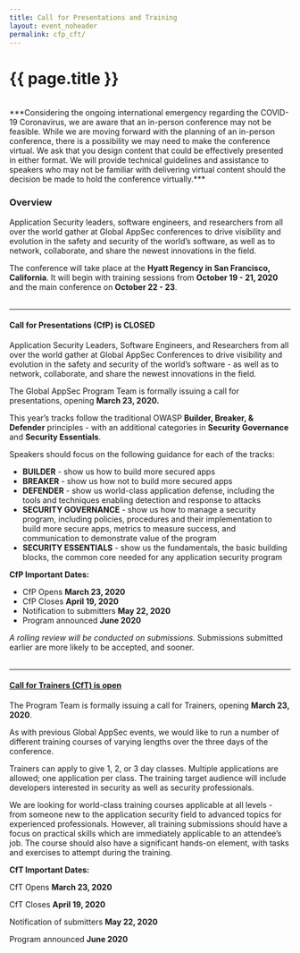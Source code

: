 ```yaml
---
title: Call for Presentations and Training
layout: event_noheader
permalink: cfp_cft/ 
---
```


# {{ page.title }}
<br>
***Considering the ongoing international emergency regarding the COVID-19 Coronavirus, we are aware that an in-person conference may not be feasible. While we are moving forward with the planning of an in-person conference, there is a possibility we may need to make the conference virtual. We ask that you design content that could be effectively presented in either format. We will provide technical guidelines and assistance to speakers who may not be familiar with delivering virtual content should the decision be made to hold the conference virtually.***

### **Overview**
Application Security leaders, software engineers, and researchers from all over the world gather at Global AppSec conferences to drive visibility and evolution in the safety and security of the world’s software, as well as to network, collaborate, and share the newest innovations in the field.

The conference will take place at the **Hyatt Regency in San Francisco, California**. It will begin with training sessions from **October 19 - 21, 2020** and the main conference on **October 22 - 23**.
<br><br>

----
#### **Call for Presentations (CfP)** is CLOSED

Application Security Leaders, Software Engineers, and Researchers from all over the world gather at Global AppSec Conferences to drive visibility and evolution in the safety and security of the world’s software - as well as to network, collaborate, and share the newest innovations in the field. 

The Global AppSec Program Team is formally issuing a call for presentations, opening **March 23, 2020.** 

This year’s tracks follow the traditional OWASP **Builder, Breaker, & Defender** principles - with an additional categories in **Security Governance** and **Security Essentials**.


Speakers should focus on the following guidance for each of the tracks:

* **BUILDER** - show us how to build more secured apps
* **BREAKER** - show us how not to build more secured apps
* **DEFENDER** - show us world-class application defense, including the tools and techniques enabling detection and response to attacks
* **SECURITY GOVERNANCE** - show us how to manage a security program, including policies, procedures and their implementation to build more secure apps, metrics to measure success, and communication to demonstrate value of the program
* **SECURITY ESSENTIALS** - show us the fundamentals, the basic building blocks, the common core needed for any application security program


**CfP Important Dates:**
* CfP Opens <b>March 23, 2020</b>
* CfP Closes <b>April 19, 2020</b>
* Notification to submitters <b>May 22, 2020</b>
* Program announced  <b>June 2020</b>


*A rolling review will be conducted on submissions.*  Submissions submitted earlier are more likely to be accepted, and sooner. 
<br><br>

----

#### [**Call for Trainers (CfT)** is open](https://owasp.submittable.com/submit/162471/global-appsec-san-francisco-2020-cft)

The Program Team is formally issuing a call for Trainers, opening <b>March 23,  2020</b>. 

As with previous Global AppSec events, we would like to run a number of different training courses of varying lengths over the three days of the conference.

Trainers can apply to give 1, 2, or 3 day classes.  Multiple applications are allowed; one application per class. The training target audience will include developers interested in security as well as security professionals.

We are looking for world-class training courses applicable at all levels - from someone new to the application security field to advanced topics for experienced professionals. However, all training submissions should have a focus on practical skills which are immediately applicable to an attendee’s job.  The course should also have a significant hands-on element, with tasks and exercises to attempt during the training.


<b>CfT Important Dates:</b>

CfT Opens <b>March 23, 2020</b>

CfT Closes <b>April 19, 2020</b>

Notification of submitters <b>May 22, 2020</b>

Program announced <b>June 2020</b>
